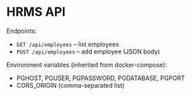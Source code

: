 # HRMS API

Endpoints:
- `GET /api/employees` – list employees
- `POST /api/employees` – add employee (JSON body)

Environment variables (inherited from docker-compose):
- PGHOST, PGUSER, PGPASSWORD, PGDATABASE, PGPORT
- CORS_ORIGIN (comma-separated list)
